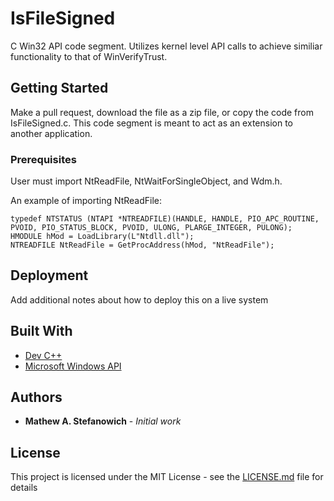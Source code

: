 # IsFileSigned

C Win32 API code segment. Utilizes kernel level API calls to achieve similiar functionality to that of WinVerifyTrust.

## Getting Started

Make a pull request, download the file as a zip file, or copy the code from IsFileSigned.c. This code segment is meant to act as an extension to another application. 


### Prerequisites

User must import NtReadFile, NtWaitForSingleObject, and Wdm.h. 

An example of importing NtReadFile:
```
typedef NTSTATUS (NTAPI *NTREADFILE)(HANDLE, HANDLE, PIO_APC_ROUTINE, PVOID, PIO_STATUS_BLOCK, PVOID, ULONG, PLARGE_INTEGER, PULONG);
HMODULE hMod = LoadLibrary(L"Ntdll.dll");
NTREADFILE NtReadFile = GetProcAddress(hMod, "NtReadFile");

```

## Deployment

Add additional notes about how to deploy this on a live system

## Built With

* [Dev C++](https://sourceforge.net/projects/orwelldevcpp/)
* [Microsoft Windows API](https://msdn.microsoft.com/en-us/library/aa383723(VS.85).aspx)


## Authors

* **Mathew A. Stefanowich** - *Initial work*

## License

This project is licensed under the MIT License - see the [LICENSE.md](LICENSE.md) file for details
